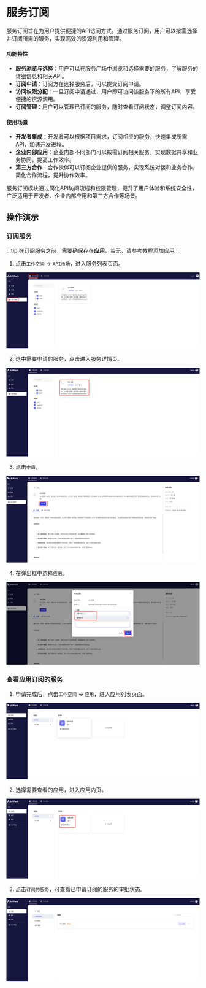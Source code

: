 # 服务订阅

服务订阅旨在为用户提供便捷的API访问方式。通过服务订阅，用户可以按需选择并订阅所需的服务，实现高效的资源利用和管理。

#### 功能特性

- **服务浏览与选择**：用户可以在服务广场中浏览和选择需要的服务，了解服务的详细信息和相关API。
- **订阅申请**：订阅方在选择服务后，可以提交订阅申请。
- **访问权限分配**：一旦订阅申请通过，用户即可访问该服务下的所有API，享受便捷的资源调用。
- **订阅管理**：用户可以管理已订阅的服务，随时查看订阅状态，调整订阅内容。

#### 使用场景

- **开发者集成**：开发者可以根据项目需求，订阅相应的服务，快速集成所需API，加速开发进程。
- **企业内部应用**：企业内部不同部门可以按需订阅相关服务，实现数据共享和业务协同，提高工作效率。
- **第三方合作**：合作伙伴可以订阅企业提供的服务，实现系统对接和业务合作，简化合作流程，提升协作效率。

服务订阅模块通过简化API访问流程和权限管理，提升了用户体验和系统安全性，广泛适用于开发者、企业内部应用和第三方合作等场景。

## 操作演示

### 订阅服务
:::tip
在订阅服务之前，需要确保存在**应用**，若无，请参考教程[添加应用](./application.md#添加应用)
:::

1. 点击`工作空间` -> `API市场`，进入服务列表页面。

![](images/2024-08-14/65f9de8c0831d4b034d26a1d05486cd98cc9e2352c75da907f1000b704cc9cec.png)  

2. 选中需要申请的服务，点击进入服务详情页。

![](images/2024-08-14/b8938a2acbab8a4df3e7e0d8a851532ae87eac70ca987493938f10cb8a512db0.png)  

3. 点击`申请`。

![](images/2024-08-14/9dc74c69f16904f85d46bbf45a98315c8c6734776cdde98436575f9b8ab83cd3.png)  

4. 在弹出框中选择`应用`。

![](images/2024-08-14/2634b29fd6e90dc9ccce29dfe7ce49d1ce03420d710decfce94a262ed2af5f2f.png)  


### 查看应用订阅的服务
1. 申请完成后，点击`工作空间` -> `应用`，进入应用列表页面。

![](images/2024-08-14/5797340aecaa7861be472f34c9a99d6fb4d6c3e92cc698cd46c5c27043fa418e.png)  

2. 选择需要查看的应用，进入应用内页。

![](images/2024-08-14/f9b129c0fe4d0088ab2d02605379f309e818f45a2ae63502b8f8a155b52597fd.png)  

3. 点击`订阅的服务`，可查看已申请订阅的服务的审批状态。

![](images/2024-08-14/d150984bb5a86479f3963c598f427b13060443ade2205d8d822ba75743883e10.png)  
